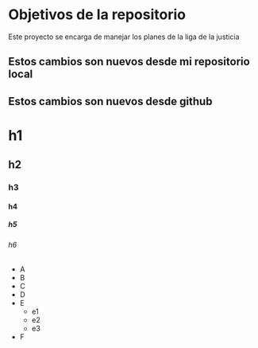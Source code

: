 # Objetivos de la repositorio

Este proyecto se encarga de manejar los planes de la liga de la justicia

## Estos cambios son nuevos desde mi repositorio local
## Estos cambios son nuevos desde github

# h1
## h2
### h3
#### h4
##### h5
###### h6

* A
* B
* C
* D
* E
   * e1
   * e2
   * e3
* F

  
